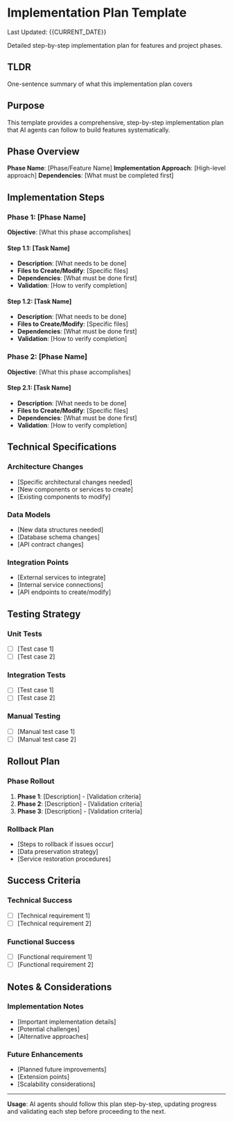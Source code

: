 # Implementation Plan Template

Last Updated: {{CURRENT_DATE}}

Detailed step-by-step implementation plan for features and project phases.

## TLDR

One-sentence summary of what this implementation plan covers

## Purpose

This template provides a comprehensive, step-by-step implementation plan that AI agents can follow to build features systematically.

## Phase Overview

**Phase Name**: [Phase/Feature Name]
**Implementation Approach**: [High-level approach]
**Dependencies**: [What must be completed first]

## Implementation Steps

### Phase 1: [Phase Name]
**Objective**: [What this phase accomplishes]

#### Step 1.1: [Task Name]
- **Description**: [What needs to be done]
- **Files to Create/Modify**: [Specific files]
- **Dependencies**: [What must be done first]
- **Validation**: [How to verify completion]

#### Step 1.2: [Task Name]
- **Description**: [What needs to be done]
- **Files to Create/Modify**: [Specific files]
- **Dependencies**: [What must be done first]
- **Validation**: [How to verify completion]

### Phase 2: [Phase Name]
**Objective**: [What this phase accomplishes]

#### Step 2.1: [Task Name]
- **Description**: [What needs to be done]
- **Files to Create/Modify**: [Specific files]
- **Dependencies**: [What must be done first]
- **Validation**: [How to verify completion]

## Technical Specifications

### Architecture Changes
- [Specific architectural changes needed]
- [New components or services to create]
- [Existing components to modify]

### Data Models
- [New data structures needed]
- [Database schema changes]
- [API contract changes]

### Integration Points
- [External services to integrate]
- [Internal service connections]
- [API endpoints to create/modify]

## Testing Strategy

### Unit Tests
- [ ] [Test case 1]
- [ ] [Test case 2]

### Integration Tests
- [ ] [Test case 1]
- [ ] [Test case 2]

### Manual Testing
- [ ] [Manual test case 1]
- [ ] [Manual test case 2]

## Rollout Plan

### Phase Rollout
1. **Phase 1**: [Description] - [Validation criteria]
2. **Phase 2**: [Description] - [Validation criteria]
3. **Phase 3**: [Description] - [Validation criteria]

### Rollback Plan
- [Steps to rollback if issues occur]
- [Data preservation strategy]
- [Service restoration procedures]

## Success Criteria

### Technical Success
- [ ] [Technical requirement 1]
- [ ] [Technical requirement 2]

### Functional Success
- [ ] [Functional requirement 1]
- [ ] [Functional requirement 2]

## Notes & Considerations

### Implementation Notes
- [Important implementation details]
- [Potential challenges]
- [Alternative approaches]

### Future Enhancements
- [Planned future improvements]
- [Extension points]
- [Scalability considerations]

---

**Usage**: AI agents should follow this plan step-by-step, updating progress and validating each step before proceeding to the next.
